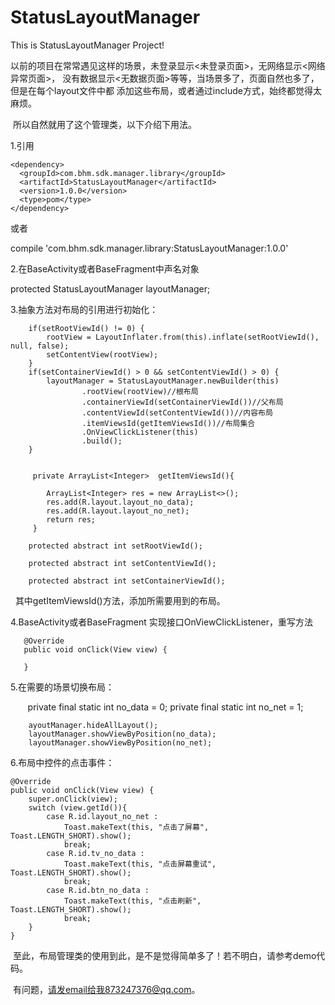 # StatusLayoutManager
This is StatusLayoutManager Project!

  以前的项目在常常遇见这样的场景，未登录显示<未登录页面>，无网络显示<网络异常页面>，
没有数据显示<无数据页面>等等，当场景多了，页面自然也多了，但是在每个layout文件中都
添加这些布局，或者通过include方式，始终都觉得太麻烦。

  所以自然就用了这个管理类，以下介绍下用法。

1.引用

    <dependency>
      <groupId>com.bhm.sdk.manager.library</groupId>
      <artifactId>StatusLayoutManager</artifactId>
      <version>1.0.0</version>
      <type>pom</type>
    </dependency>

或者

  compile 'com.bhm.sdk.manager.library:StatusLayoutManager:1.0.0'
  
2.在BaseActivity或者BaseFragment中声名对象

  protected StatusLayoutManager layoutManager;
  
3.抽象方法对布局的引用进行初始化：

        if(setRootViewId() != 0) {
            rootView = LayoutInflater.from(this).inflate(setRootViewId(), null, false);
            setContentView(rootView);
        }
        if(setContainerViewId() > 0 && setContentViewId() > 0) {
            layoutManager = StatusLayoutManager.newBuilder(this)
                    .rootView(rootView)//根布局
                    .containerViewId(setContainerViewId())//父布局
                    .contentViewId(setContentViewId())//内容布局
                    .itemViewsId(getItemViewsId())//布局集合
                    .OnViewClickListener(this)
                    .build();
        }
        
        
         private ArrayList<Integer>  getItemViewsId(){
         
            ArrayList<Integer> res = new ArrayList<>();
            res.add(R.layout.layout_no_data);
            res.add(R.layout.layout_no_net);
            return res;
         }

        protected abstract int setRootViewId();

        protected abstract int setContentViewId();

        protected abstract int setContainerViewId();
        
   其中getItemViewsId()方法，添加所需要用到的布局。
  
4.BaseActivity或者BaseFragment 实现接口OnViewClickListener，重写方法
      
       @Override
       public void onClick(View view) {
        
       }
       
5.在需要的场景切换布局：

        private final static int no_data = 0;
        private final static int no_net = 1;
        
        ayoutManager.hideAllLayout();
        layoutManager.showViewByPosition(no_data);
        layoutManager.showViewByPosition(no_net);
        
        
 6.布局中控件的点击事件：
 
    @Override
    public void onClick(View view) {
        super.onClick(view);
        switch (view.getId()){
            case R.id.layout_no_net :
                Toast.makeText(this, "点击了屏幕", Toast.LENGTH_SHORT).show();
                break;
            case R.id.tv_no_data :
                Toast.makeText(this, "点击屏幕重试", Toast.LENGTH_SHORT).show();
                break;
            case R.id.btn_no_data :
                Toast.makeText(this, "点击刷新", Toast.LENGTH_SHORT).show();
                break;
        }
    }
    
    
  至此，布局管理类的使用到此，是不是觉得简单多了！若不明白，请参考demo代码。
  
  有问题，请发email给我873247376@qq.com。
